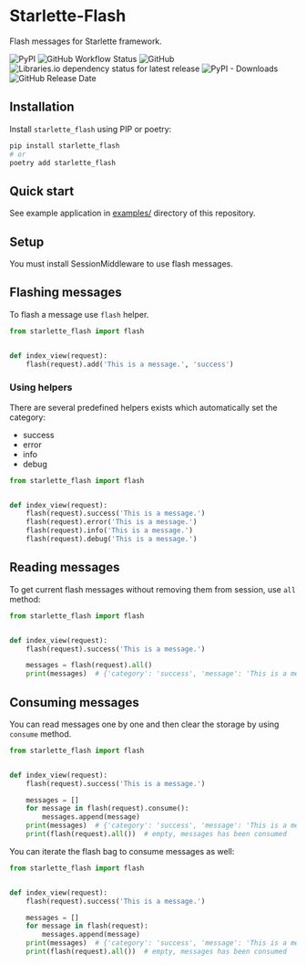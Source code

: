 # Starlette-Flash

Flash messages for Starlette framework.

![PyPI](https://img.shields.io/pypi/v/starlette_flash)
![GitHub Workflow Status](https://img.shields.io/github/workflow/status/alex-oleshkevich/starlette_flash/Lint)
![GitHub](https://img.shields.io/github/license/alex-oleshkevich/starlette_flash)
![Libraries.io dependency status for latest release](https://img.shields.io/librariesio/release/pypi/starlette_flash)
![PyPI - Downloads](https://img.shields.io/pypi/dm/starlette_flash)
![GitHub Release Date](https://img.shields.io/github/release-date/alex-oleshkevich/starlette_flash)

## Installation

Install `starlette_flash` using PIP or poetry:

```bash
pip install starlette_flash
# or
poetry add starlette_flash
```

## Quick start

See example application in [examples/](examples/) directory of this repository.

## Setup

You must install SessionMiddleware to use flash messages.

## Flashing messages

To flash a message use `flash` helper.

```python
from starlette_flash import flash


def index_view(request):
    flash(request).add('This is a message.', 'success')

```

### Using helpers

There are several predefined helpers exists which automatically set the category:

- success
- error
- info
- debug

```python
from starlette_flash import flash


def index_view(request):
    flash(request).success('This is a message.')
    flash(request).error('This is a message.')
    flash(request).info('This is a message.')
    flash(request).debug('This is a message.')

```

## Reading messages

To get current flash messages without removing them from session, use `all` method:

```python
from starlette_flash import flash


def index_view(request):
    flash(request).success('This is a message.')

    messages = flash(request).all()
    print(messages)  # {'category': 'success', 'message': 'This is a message.'}

```

## Consuming messages

You can read messages one by one and then clear the storage by using `consume` method.

```python
from starlette_flash import flash


def index_view(request):
    flash(request).success('This is a message.')

    messages = []
    for message in flash(request).consume():
        messages.append(message)
    print(messages)  # {'category': 'success', 'message': 'This is a message.'}
    print(flash(request).all())  # empty, messages has been consumed

```

You can iterate the flash bag to consume messages as well:

```python
from starlette_flash import flash


def index_view(request):
    flash(request).success('This is a message.')

    messages = []
    for message in flash(request):
        messages.append(message)
    print(messages)  # {'category': 'success', 'message': 'This is a message.'}
    print(flash(request).all())  # empty, messages has been consumed

```
